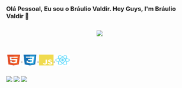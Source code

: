### Olá Pessoal, Eu sou o Bráulio Valdir. Hey Guys, I'm Bráulio Valdir 🖖
##

<div align="center">
  <a href="https://github.com/">
<!--   <img height="180em" src="https://github-readme-stats.vercel.app/api?username=Brascomn&show_icons=true&theme=dark&include_all_commits=true&count_private=true"/> -->
  <img height="180em" src="https://github-readme-stats.vercel.app/api/top-langs/?username=Brascomn&layout=compact&langs_count=7&theme=dark"/>
</div>

##

<div style="display: inline"><br>
  <img align="center" alt="BV-HTML" height="30" width="40" src="https://raw.githubusercontent.com/devicons/devicon/master/icons/html5/html5-original.svg">
  <img align="center" alt="BV-CSS" height="30" width="40" src="https://raw.githubusercontent.com/devicons/devicon/master/icons/css3/css3-original.svg">
  <img align="center" alt="BV-Js" height="30" width="40" src="https://raw.githubusercontent.com/devicons/devicon/master/icons/javascript/javascript-plain.svg">
  <img align="center" alt="BV-React" height="30" width="40" src="https://raw.githubusercontent.com/devicons/devicon/master/icons/react/react-original.svg">
</div>

 ## 
  
<div> 
  <a href="https://instagram.com/brauliovaldir" target="_blank"><img src="https://img.shields.io/badge/-Instagram-%23E4405F?style=for-the-badge&logo=instagram&logoColor=white" target="_blank"></a>
  <a href = "mailto:brauliovaldir69@gmail.com"><img src="https://img.shields.io/badge/-Gmail-%23333?style=for-the-badge&logo=gmail&logoColor=white" target="_blank"></a>
  <a href="www.linkedin.com/in/brauliochimuanga" target="_blank"><img src="https://img.shields.io/badge/-LinkedIn-%230077B5?style=for-the-badge&logo=linkedin&logoColor=white" target="_blank"></a>
  </div>

